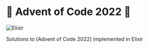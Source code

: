 # :christmas_tree: Advent of Code 2022 :christmas_tree:
![Elixir](https://img.shields.io/badge/elixir-%234B275F.svg?style=for-the-badge&logo=elixir&logoColor=white)

Solutions to [Advent of Code 2022] implemented in Elixir

[advent of code 2021]: https://adventofcode.com/2022
